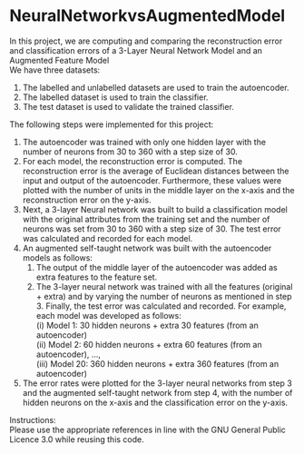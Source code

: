 # NeuralNetworkvsAugmentedModel
In this project, we are computing and comparing the reconstruction error and classification errors of a 3-Layer Neural Network Model and an Augmented Feature Model<br>
We have three datasets:<br>
1. The labelled and unlabelled datasets are used to train the autoencoder.
2. The labelled dataset is used to train the classifier.
3. The test dataset is used to validate the trained classifier.

The following steps were implemented for this project:
1. The autoencoder was trained with only one hidden layer with the number of neurons from 30 to 360 with a step size of 30.
2. For each model, the reconstruction error is computed. The reconstruction error is the average of Euclidean distances between the input and output of the autoencoder. Furthermore, these values were plotted with the number of units in the middle layer on the x-axis and the reconstruction error on the y-axis.
3. Next, a 3-layer Neural network was built to build a classification model with the original attributes from the training set and the number of neurons was set from 30 to 360 with a step size of 30. The test error was calculated and recorded for each model.
4. An augmented self-taught network was built with the autoencoder models as follows:
   1. The output of the middle layer of the autoencoder was added as extra features to the feature set.
   2. The 3-layer neural network was trained with all the features (original + extra) and by varying the number of neurons as mentioned in step 3. Finally, the test error was calculated and recorded.
      For example, each model was developed as follows:<br>
           (i) Model 1: 30 hidden neurons + extra 30 features (from an autoencoder)<br>
           (ii) Model 2: 60 hidden neurons + extra 60 features (from an autoencoder), ...,<br>
           (iii) Model 20: 360 hidden neurons + extra 360 features (from an autoencoder)
5. The error rates were plotted for the 3-layer neural networks from step 3 and the augmented self-taught network from step 4, with the number of hidden neurons on the x-axis and the classification error on the y-axis.

Instructions:<br>
Please use the appropriate references in line with the GNU General Public Licence 3.0 while reusing this code.
